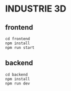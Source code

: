 # INDUSTRIE 3D

## frontend
```
cd frontend
npm install
npm run start
```

## backend
```
cd backend
npm install
npm run dev
```
